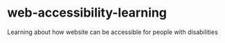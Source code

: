 # web-accessibility-learning
Learning about how website can be accessible for people with disabilities
